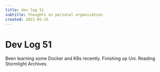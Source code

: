 ```yaml
---
title: dev log 51
subtitle: thoughts on personal organization
created: 2021-05-15
---
```

# Dev Log 51

Been learning some Docker and K8s recently. Finishing up Uni. Reading
Stormlight Archives.
